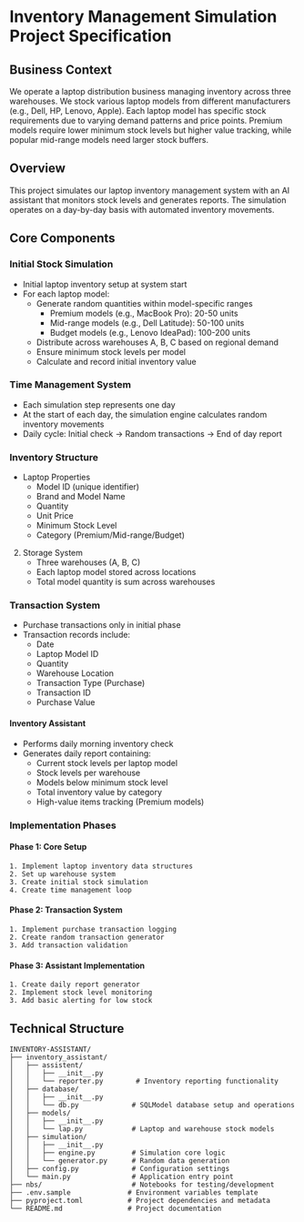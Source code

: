 # Inventory Management Simulation Project Specification
## Business Context
We operate a laptop distribution business managing inventory across three warehouses. We stock various laptop models from different manufacturers (e.g., Dell, HP, Lenovo, Apple). Each laptop model has specific stock requirements due to varying demand patterns and price points. Premium models require lower minimum stock levels but higher value tracking, while popular mid-range models need larger stock buffers.
## Overview
This project simulates our laptop inventory management system with an AI assistant that monitors stock levels and generates reports. The simulation operates on a day-by-day basis with automated inventory movements.

## Core Components
### Initial Stock Simulation
- Initial laptop inventory setup at system start
- For each laptop model:
    - Generate random quantities within model-specific ranges
        - Premium models (e.g., MacBook Pro): 20-50 units
        - Mid-range models (e.g., Dell Latitude): 50-100 units
        - Budget models (e.g., Lenovo IdeaPad): 100-200 units
    - Distribute across warehouses A, B, C based on regional demand
    - Ensure minimum stock levels per model
    - Calculate and record initial inventory value

### Time Management System
- Each simulation step represents one day
- At the start of each day, the simulation engine calculates random inventory movements
- Daily cycle: Initial check → Random transactions → End of day report

### Inventory Structure
- Laptop Properties
    - Model ID (unique identifier)
    - Brand and Model Name
    - Quantity
    - Unit Price
    - Minimum Stock Level
    - Category (Premium/Mid-range/Budget)

2. Storage System
    - Three warehouses (A, B, C)
    - Each laptop model stored across locations
    - Total model quantity is sum across warehouses

### Transaction System
- Purchase transactions only in initial phase
- Transaction records include:
    - Date
    - Laptop Model ID
    - Quantity
    - Warehouse Location
    - Transaction Type (Purchase)
    - Transaction ID
    - Purchase Value

#### Inventory Assistant
- Performs daily morning inventory check
- Generates daily report containing:
    - Current stock levels per laptop model
    - Stock levels per warehouse
    - Models below minimum stock level
    - Total inventory value by category
    - High-value items tracking (Premium models)

### Implementation Phases
#### Phase 1: Core Setup
    1. Implement laptop inventory data structures
    2. Set up warehouse system
    3. Create initial stock simulation
    4. Create time management loop

#### Phase 2: Transaction System
    1. Implement purchase transaction logging
    2. Create random transaction generator
    3. Add transaction validation

#### Phase 3: Assistant Implementation
    1. Create daily report generator
    2. Implement stock level monitoring
    3. Add basic alerting for low stock

## Technical Structure
```
INVENTORY-ASSISTANT/
├── inventory_assistant/
│   ├── assistent/
│   │   ├── __init__.py
│   │   └── reporter.py        # Inventory reporting functionality
│   ├── database/
│   │   ├── __init__.py
│   │   └── db.py             # SQLModel database setup and operations
│   ├── models/
│   │   ├── __init__.py
│   │   └── lap.py            # Laptop and warehouse stock models
│   ├── simulation/
│   │   ├── __init__.py
│   │   ├── engine.py         # Simulation core logic
│   │   └── generator.py      # Random data generation
│   ├── config.py             # Configuration settings
│   └── main.py               # Application entry point
├── nbs/                      # Notebooks for testing/development
├── .env.sample              # Environment variables template
├── pyproject.toml           # Project dependencies and metadata
└── README.md                # Project documentation
```